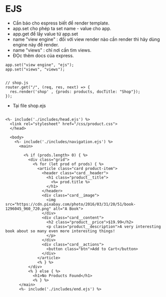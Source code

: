 # EJS
- Cần báo cho espress biết để render template.
- app.set cho phép ta set name - value cho app. 
- app.get để lấy value từ app.set
- name "view engine" : đối với view render nào cần render thì hãy dùng engine này để render.
- name "views" : chỉ nơi cần tìm views.
- ĐỌc thêm docs của express.

```
app.set("view engine", "ejs");
app.set("views", "views");


// shop.js
router.get("/", (req, res, next) => {
  res.render('shop' , {prods: products, docTitle: "Shop"});
});

```


- Tại file shop.ejs

```

<%- include('./includes/head.ejs') %>
  <link rel="stylesheet" href="/css/product.css">
  </head>

  <body>
    <%- include('./includes/navigation.ejs') %>
      <main>

        <% if (prods.length> 0) { %>
          <div class="grid">
            <% for (let prod of prods) { %>
              <article class="card product-item">
                <header class="card__header">
                  <h1 class="product__title">
                    <%= prod.title %>
                  </h1>
                </header>
                <div class="card__image">
                  <img src="https://cdn.pixabay.com/photo/2016/03/31/20/51/book-1296045_960_720.png" alt="A Book">
                </div>
                <div class="card__content">
                  <h2 class="product__price">$19.99</h2>
                  <p class="product__description">A very interesting book about so many even more interesting things!
                  </p>
                </div>
                <div class="card__actions">
                  <button class="btn">Add to Cart</button>
                </div>
              </article>
              <% } %>
          </div>
          <% } else { %>
            <h1>No Products Found</h1>
            <% } %>
      </main>
      <%- include('./includes/end.ejs') %>


```
